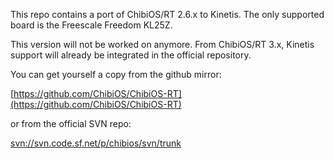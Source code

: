 This repo contains a port of ChibiOS/RT 2.6.x to Kinetis. The only
supported board is the Freescale Freedom KL25Z.

This version will not be worked on anymore. From ChibiOS/RT 3.x, Kinetis
support will already be integrated in the official repository.

You can get yourself a copy from the github mirror:

[https://github.com/ChibiOS/ChibiOS-RT](https://github.com/ChibiOS/ChibiOS-RT)

or from the official SVN repo:

[svn://svn.code.sf.net/p/chibios/svn/trunk](svn://svn.code.sf.net/p/chibios/svn/trunk)
